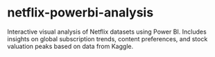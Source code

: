 # netflix-powerbi-analysis
Interactive visual analysis of Netflix datasets using Power BI. Includes insights on global subscription trends, content preferences, and stock valuation peaks based on data from Kaggle.
